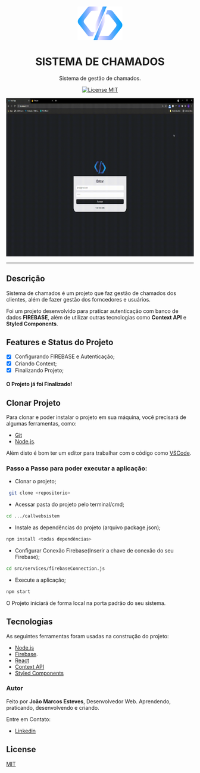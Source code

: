 <h1 align="center">
<br>
  <img src="src/Assets/logo.png" alt="logo" width="120">
<br>
<br>
SISTEMA DE CHAMADOS
</h1>

<p align="center">Sistema de gestão de chamados.</p>

<p align="center">
  <a href="https://opensource.org/licenses/MIT">
    <img src="https://img.shields.io/badge/License-MIT-blue.svg" alt="License MIT">
  </a>
</p>

<div align="center" >
  <img src="src/Assets/readme/SistemadeChamados.gif" alt="sistemaChamados" height="425">
</div>

<hr />

## Descrição

Sistema de chamados é um projeto que faz gestão de chamados dos clientes, além de fazer gestão dos forncedores e usuários.

Foi um projeto desenvolvido para praticar autenticação com banco de dados **FIREBASE**, além de utilizar outras tecnologias como **Context API** e **Styled Components**.

## Features e Status do Projeto

- [x] Configurando FIREBASE e Autenticação;
- [x] Criando Context;
- [x] Finalizando Projeto;

#### **O Projeto já foi Finalizado!**

## Clonar Projeto

Para clonar e poder instalar o projeto em sua máquina, você precisará de algumas ferramentas, como:

- [Git](https://git-scm.com)
- [Node.js](https://nodejs.org/en/).

Além disto é bom ter um editor para trabalhar com o código como [VSCode](https://code.visualstudio.com/).

### Passo a Passo para poder executar a aplicação:

- Clonar o projeto;

```bash
 git clone <repositorio>
```

- Acessar pasta do projeto pelo terminal/cmd;

```bash
cd .../callwebsistem
```

- Instale as dependências do projeto (arquivo package.json);

```bash
npm install <todas dependências>
```

- Configurar Conexão Firebase(Inserir a chave de conexão do seu Firebase);

```bash
cd src/services/firebaseConnection.js
```

- Execute a aplicação;

```bash
npm start
```

O Projeto iniciará de forma local na porta padrão do seu sistema.

## Tecnologias

As seguintes ferramentas foram usadas na construção do projeto:

- [Node.js](https://nodejs.org/en/)
- [Firebase](https://firebase.google.com/).
- [React](https://pt-br.reactjs.org/)
- [Context API](https://pt-br.reactjs.org/docs/context.html)
- [Styled Components](https://styled-components.com/)

### Autor

Feito por **João Marcos Esteves**, Desenvolvedor Web.
Aprendendo, praticando, desenvolvendo e criando.

Entre em Contato:

- [Linkedin](https://www.linkedin.com/in/joao-marcos-esteves-pereira-a5b2b317a)

## License

[MIT](https://choosealicense.com/licenses/mit/)
